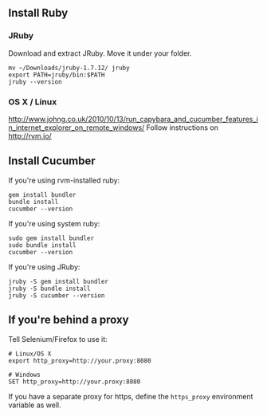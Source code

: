 ## Install Ruby

### JRuby

Download and extract JRuby.
Move it under your folder.

    mv ~/Downloads/jruby-1.7.12/ jruby
    export PATH=jruby/bin:$PATH
    jruby --version

### OS X / Linux
http://www.johng.co.uk/2010/10/13/run_capybara_and_cucumber_features_in_internet_explorer_on_remote_windows/
Follow instructions on http://rvm.io/

## Install Cucumber

If you're using rvm-installed ruby:

    gem install bundler
    bundle install
    cucumber --version

If you're using system ruby:

    sudo gem install bundler
    sudo bundle install
    cucumber --version

If you're using JRuby:

    jruby -S gem install bundler
    jruby -S bundle install
    jruby -S cucumber --version

## If you're behind a proxy

Tell Selenium/Firefox to use it:

    # Linux/OS X
    export http_proxy=http://your.proxy:8080

    # Windows
    SET http_proxy=http://your.proxy:8080

If you have a separate proxy for https, define
the `https_proxy` environment variable as well.
